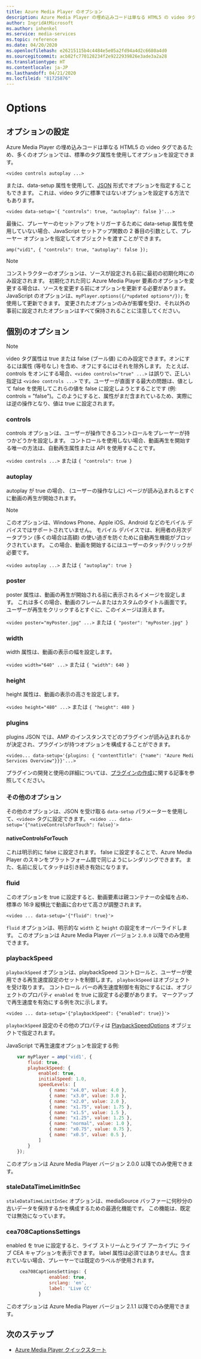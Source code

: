 ```yaml
---
title: Azure Media Player のオプション
description: Azure Media Player の埋め込みコードは単なる HTML5 の video タグであるため、多くのオプションでは、標準のタグ属性を使用してオプションを設定できます。
author: IngridAtMicrosoft
ms.author: inhenkel
ms.service: media-services
ms.topic: reference
ms.date: 04/20/2020
ms.openlocfilehash: e26215115b4c4484e5e05a2fd94a4d2c6680a4d0
ms.sourcegitcommit: acb82fc770128234f2e9222939826e3ade3a2a28
ms.translationtype: HT
ms.contentlocale: ja-JP
ms.lasthandoff: 04/21/2020
ms.locfileid: "81725876"
---
```

# <a name="options"></a>Options #

## <a name="setting-options"></a>オプションの設定 ##

Azure Media Player の埋め込みコードは単なる HTML5 の video タグであるため、多くのオプションでは、標準のタグ属性を使用してオプションを設定できます。

`<video controls autoplay ...>`

または、data-setup 属性を使用して、[JSON](http://json.org/example.html) 形式でオプションを指定することもできます。 これは、video タグに標準ではないオプションを設定する方法でもあります。

`<video data-setup='{ "controls": true, "autoplay": false }'...>`

最後に、プレーヤーのセットアップをトリガーするために data-setup 属性を使用していない場合、JavaScript セットアップ関数の 2 番目の引数として、プレーヤー オプションを指定してオブジェクトを渡すことができます。

`amp("vid1", { "controls": true, "autoplay": false });`

> [!NOTE]
> コンストラクターのオプションは、ソースが設定される前に最初の初期化時にのみ設定されます。  初期化された同じ Azure Media Player 要素のオプションを変更する場合は、ソースを変更する前にオプションを更新する必要があります。 JavaScript のオプションは、`myPlayer.options({/*updated options*/});` を使用して更新できます。 変更されたオプションのみが影響を受け、それ以外の事前に設定されたオプションはすべて保持されることに注意してください。

## <a name="individual-options"></a>個別のオプション ##

> [!NOTE]
>video タグ属性は true または false (ブール値) にのみ設定できます。オンにするには属性 (等号なし) を含め、オフにするにはそれを除外します。 たとえば、controls をオンにする場合、`<video controls="true" ...>` は誤りで、正しい指定は `<video controls ...>` です。ユーザーが直面する最大の問題は、値として false を使用してこれらの値を false に設定しようとすることです (例: controls = "false")。このようにすると、属性がまだ含まれているため、実際には逆の操作となり、値は true に設定されます。

### <a name="controls"></a>controls ###

controls オプションは、ユーザーが操作できるコントロールをプレーヤーが持つかどうかを設定します。 コントロールを使用しない場合、動画再生を開始する唯一の方法は、自動再生属性または API を使用することです。

`<video controls ...>` または `{ "controls": true }`

### <a name="autoplay"></a>autoplay ###

autoplay が true の場合、 (ユーザーの操作なしに) ページが読み込まれるとすぐに動画の再生が開始されます。

> [!NOTE]
> このオプションは、Windows Phone、Apple iOS、Android などのモバイル デバイスではサポートされていません。 モバイル デバイスでは、利用者の月次データプラン (多くの場合は高額) の使い過ぎを防ぐために自動再生機能がブロックされています。 この場合、動画を開始するにはユーザーのタッチ/クリックが必要です。

`<video autoplay ...>` または `{ "autoplay": true }`

### <a name="poster"></a>poster ###
poster 属性は、動画の再生が開始される前に表示されるイメージを設定します。 これは多くの場合、動画のフレームまたはカスタムのタイトル画面です。 ユーザーが再生をクリックするとすぐに、このイメージは消えます。

`<video poster="myPoster.jpg" ...>` または `{ "poster": "myPoster.jpg" }`

### <a name="width"></a>width ###

width 属性は、動画の表示の幅を設定します。

`<video width="640" ...>` または `{ "width": 640 }`

### <a name="height"></a>height ###

height 属性は、動画の表示の高さを設定します。

`<video height="480" ...>` または `{ "height": 480 }`

### <a name="plugins"></a>plugins ###

plugins JSON では、AMP のインスタンスでどのプラグインが読み込まれるかが決定され、プラグインが持つオプションを構成することができます。

   `<video... data-setup='{plugins: { "contentTitle": {"name": "Azure Medi Services Overview"}}}'...>`

プラグインの開発と使用の詳細については、[プラグインの作成](azure-media-player-writing-plugins.md)に関する記事を参照してください。

### <a name="other-options"></a>その他のオプション ###

その他のオプションは、JSON を受け取る `data-setup` パラメーターを使用して、`<video>` タグに設定できます。
`<video ... data-setup='{"nativeControlsForTouch": false}'>`

#### <a name="nativecontrolsfortouch"></a>nativeControlsForTouch ####

これは明示的に false に設定されます。 false に設定することで、Azure Media Player のスキンをプラットフォーム間で同じようにレンダリングできます。  また、名前に反してタッチは引き続き有効になります。

### <a name="fluid"></a>fluid ###

このオプションを true に設定すると、動画要素は親コンテナーの全幅を占め、標準の 16:9 縦横比で動画に合わせて高さが調整されます。

`<video ... data-setup='{"fluid": true}'>`

`fluid` オプションは、明示的な `width` と `height` の設定をオーバーライドします。 このオプションは Azure Media Player バージョン `2.0.0` 以降でのみ使用できます。

### <a name="playbackspeed"></a>playbackSpeed ###

`playbackSpeed` オプションは、playbackSpeed コントロールと、ユーザーが使用できる再生速度設定のセットを制御します。 `playbackSpeed` はオブジェクトを受け取ります。 コントロール バーの再生速度制御を有効にするには、オブジェクトのプロパティ `enabled` を true に設定する必要があります。 マークアップで再生速度を有効にする例を次に示します。

`<video ... data-setup='{"playbackSpeed": {"enabled": true}}'>`


`playbackSpeed` 設定のその他のプロパティは [PlaybackSpeedOptions](https://docs.microsoft.com/javascript/api/azuremediaplayer/amp.player.playbackspeedoptions) オブジェクトで指定されます。

JavaScript で再生速度オプションを設定する例:

```javascript
    var myPlayer = amp('vid1', {
        fluid: true,
        playbackSpeed: {
            enabled: true,
            initialSpeed: 1.0,
            speedLevels: [
                { name: "x4.0", value: 4.0 },
                { name: "x3.0", value: 3.0 },
                { name: "x2.0", value: 2.0 },
                { name: "x1.75", value: 1.75 },
                { name: "x1.5", value: 1.5 },
                { name: "x1.25", value: 1.25 },
                { name: "normal", value: 1.0 },
                { name: "x0.75", value: 0.75 },
                { name: "x0.5", value: 0.5 },
            ]
        }
    });
```

このオプションは Azure Media Player バージョン 2.0.0 以降でのみ使用できます。

### <a name="staledatatimelimitinsec"></a>staleDataTimeLimitInSec ###

`staleDataTimeLimitInSec` オプションは、mediaSource バッファーに何秒分の古いデータを保持するかを構成するための最適化機能です。 この機能は、既定では無効になっています。

### <a name="cea708captionssettings"></a>cea708CaptionsSettings ###

enabled を true に設定すると、ライブ ストリームとライブ アーカイブに ライブ CEA キャプションを表示できます。 label 属性は必須ではありません。含まれていない場合、プレーヤーでは既定のラベルが使用されます。

```javascript
     cea708CaptionsSettings: {
                enabled: true,
                srclang: 'en',
                label: 'Live CC'
            }
```

このオプションは Azure Media Player バージョン 2.1.1 以降でのみ使用できます。

## <a name="next-steps"></a>次のステップ ##

- [Azure Media Player クイックスタート](azure-media-player-quickstart.md)